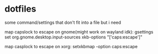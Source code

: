 # dotfiles
some command/settings that don't fit into a file but i need

map capslock to escape on gnome(might work on wayland idk):
gsettings set org.gnome.desktop.input-sources xkb-options "['caps:escape']"

map casplock to escape on xorg:
setxkbmap -option caps:escape
